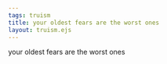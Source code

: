 ```yaml
---
tags: truism
title: your oldest fears are the worst ones
layout: truism.ejs
---
```


your oldest fears are the worst ones